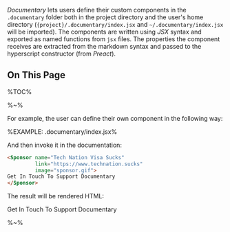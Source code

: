 _Documentary_ lets users define their custom components in the `.documentary` folder both in the project directory and the user's home directory (`{project}/.documentary/index.jsx` and `~/.documentary/index.jsx` will be imported). The components are written using _JSX_ syntax and exported as named functions from `jsx` files. The properties the component receives are extracted from the markdown syntax and passed to the hyperscript constructor (from _Preact_).

## On This Page

%TOC%

%~%

For example, the user can define their own component in the following way:

%EXAMPLE: .documentary/index.jsx%

And then invoke it in the documentation:

```html
<Sponsor name="Tech Nation Visa Sucks"
         link="https://www.technation.sucks"
         image="sponsor.gif">
Get In Touch To Support Documentary
</Sponsor>
```

The result will be rendered HTML:

<Sponsor name="Tech Nation Visa Sucks"
         link="https://www.technation.sucks"
         image="https://raw.githubusercontent.com/artdecoweb/www.technation.sucks/master/anim.gif">
Get In Touch To Support Documentary
</Sponsor>

%~%